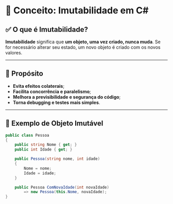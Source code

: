# 🧱 Conceito: Imutabilidade em C#

## ✅ O que é Imutabilidade?

**Imutabilidade** significa que **um objeto, uma vez criado, nunca muda**. 
Se for necessário alterar seu estado, um novo objeto é criado com os novos valores.

---

## 🎯 Propósito

- **Evita efeitos colaterais**;
- **Facilita concorrência e paralelismo**;
- **Melhora a previsibilidade e segurança do código**;
- **Torna debugging e testes mais simples**.

---

## 🔐 Exemplo de Objeto Imutável

```csharp
public class Pessoa
{
    public string Nome { get; }
    public int Idade { get; }

    public Pessoa(string nome, int idade)
    {
        Nome = nome;
        Idade = idade;
    }

    public Pessoa ComNovaIdade(int novaIdade)
        => new Pessoa(this.Nome, novaIdade);
}
